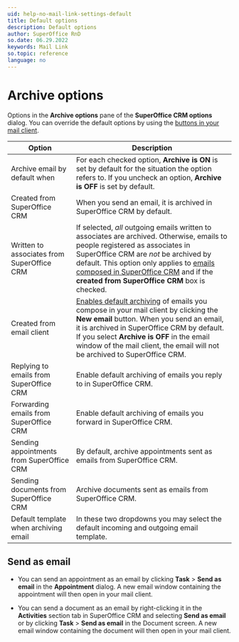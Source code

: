 ```yaml
---
uid: help-no-mail-link-settings-default
title: Default options
description: Default options
author: SuperOffice RnD
so.date: 06.29.2022
keywords: Mail Link
so.topic: reference
language: no
---
```


# Archive options

Options in the **Archive options** pane of the **SuperOffice CRM options** dialog. You can override the default options by using the [buttons in your mail client][2].

| Option | Description |
|---|---|
| Archive email by default when | For each checked option, **Archive is ON** is set by default for the situation the option refers to. If you uncheck an option, **Archive is OFF** is set by default. |
| Created from SuperOffice CRM | When you send an email, it is archived in SuperOffice CRM by default. |
| Written to associates from SuperOffice CRM | If selected, *all* outgoing emails written to associates are archived. Otherwise, emails to people registered as associates in SuperOffice CRM are *not* be archived by default. This option only applies to [emails composed in SuperOffice CRM][4] and if the **created from SuperOffice CRM** box is checked.
| Created from email client | [Enables default archiving][5] of emails you compose in your mail client by clicking the **New email** button. When you send an email, it is archived in SuperOffice CRM by default. If you select **Archive is OFF** in the email window of the mail client, the email will not be archived to SuperOffice CRM. |
| Replying to emails from SuperOffice CRM | Enable default archiving of emails you reply to in SuperOffice CRM. |
| Forwarding emails from SuperOffice CRM | Enable default archiving of emails you forward in SuperOffice CRM. |
| Sending appointments from SuperOffice CRM | By default, archive appointments sent as emails from SuperOffice CRM. |
| Sending documents from SuperOffice CRM | Archive documents sent as emails from SuperOffice CRM. |
| Default template when archiving email | In these two dropdowns you may select the default incoming and outgoing email template. |

## Send as email

* You can send an appointment as an email by clicking **Task** > **Send as email** in the **Appointment** dialog. A new email window containing the appointment will then open in your mail client.

* You can send a document as an email by right-clicking it in the **Activities** section tab in SuperOffice CRM and selecting **Send as email** or by clicking **Task** > **Send as email** in the Document screen. A new email window containing the document will then open in your mail client.

<!-- Referenced links -->
[2]: ../index.md
[4]: ../create-in-superoffice.md
[5]: archive-by-default.md

<!-- Referenced images -->

